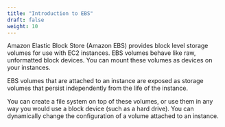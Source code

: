 ```yaml
---
title: "Introduction to EBS"
draft: false
weight: 10
---
```


Amazon Elastic Block Store (Amazon EBS) provides block level storage volumes for use with EC2 instances. EBS volumes behave like raw, unformatted block devices. You can mount these volumes as devices on your instances. 

EBS volumes that are attached to an instance are exposed as storage volumes that persist independently from the life of the instance. 

You can create a file system on top of these volumes, or use them in any way you would use a block device (such as a hard drive). You can dynamically change the configuration of a volume attached to an instance. 

